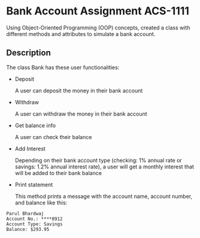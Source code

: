 # Bank Account Assignment ACS-1111

Using Object-Oriented Programming (OOP) concepts, created a class with different methods and attributes to simulate a bank account.


## Description

The class Bank has these user functionalities:
- Deposit 

    A user can deposit the money in their bank account
- Withdraw 

    A user can withdraw the money in their bank account
- Get balance info 

    A user can check their balance
- Add Interest 

    Depending on their bank account type (checking: 1% annual rate or savings: 1.2% annual interest rate), a user will get a monthly interest that will be added to their bank balance
- Print statement

    This method prints a message with the account name, account number, and balance like this:
```
Parul Bhardwaj
Account No.: ****8912
Account Type: Savings
Balance: $293.95
```

